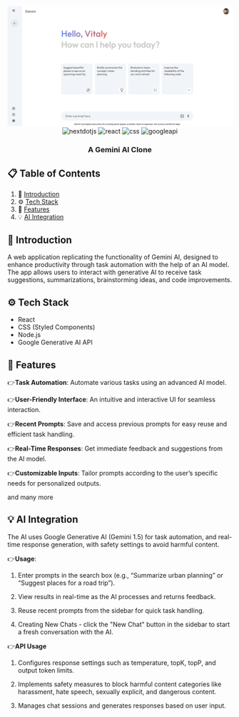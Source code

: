 <div align="center">
  <br />
      <img src="./src/assets/banner.png" alt="Project Banner">
  <br />

  <div>
    <img src="https://img.shields.io/badge/-Next_JS-black?style=for-the-badge&logoColor=white&logo=nextdotjs&color=000000" alt="nextdotjs" />
    <img src="https://shields.io/badge/react-black?logo=react&style=for-the-badge" alt="react" />
    <img src="https://img.shields.io/badge/-CSS-lightblue?style=for-the-badge&logo=css3&logoColor=1572B6&color=lightblue" alt="css" />
    <img src="https://img.shields.io/badge/Google%20AI%20API-black?style=for-the-badge&logo=google&logoColor=white&color=4285F4" alt="googleapi" />
  </div>

  <h3 align="center">A Gemini AI Clone</h3>

</div>

## 📋 <a name="table">Table of Contents</a>

1. 🤖 [Introduction](#introduction)
2. ⚙️ [Tech Stack](#tech-stack)
3. 🔋 [Features](#features)
4. 💡 [AI Integration](#ai-integration)

## <a name="introduction">🤖 Introduction</a>

A web application replicating the functionality of Gemini AI, designed to enhance productivity through task automation with the help of an AI model. The app allows users to interact with generative AI to receive task suggestions, summarizations, brainstorming ideas, and code improvements.

## <a name="tech-stack">⚙️ Tech Stack</a>

- React
- CSS (Styled Components)
- Node.js
- Google Generative AI API

## <a name="features">🔋 Features</a>

👉**Task Automation**: Automate various tasks using an advanced AI model.

👉**User-Friendly Interface**: An intuitive and interactive UI for seamless interaction.

👉**Recent Prompts**: Save and access previous prompts for easy reuse and efficient task handling.

👉**Real-Time Responses**: Get immediate feedback and suggestions from the AI model.

👉**Customizable Inputs**: Tailor prompts according to the user’s specific needs for personalized outputs.

and many more

## <a name="ai-integration">💡 AI Integration</a>

The AI uses Google Generative AI (Gemini 1.5) for task automation, and real-time response generation, with safety settings to avoid harmful content.

👉**Usage**:

1) Enter prompts in the search box (e.g., “Summarize urban planning” or “Suggest places for a road trip”).

2) View results in real-time as the AI processes and returns feedback.

3) Reuse recent prompts from the sidebar for quick task handling.

4) Creating New Chats - click the "New Chat" button in the sidebar to start a fresh conversation with the AI.

👉**API Usage**

1) Configures response settings such as temperature, topK, topP, and output token limits.

2) Implements safety measures to block harmful content categories like harassment, hate speech, sexually explicit, and dangerous content.

3) Manages chat sessions and generates responses based on user input.
